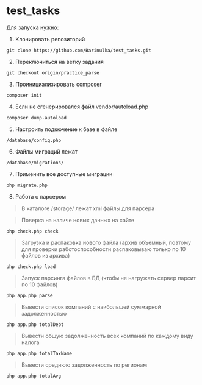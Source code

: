 # test_tasks

Для запуска нужно:

1. Клонировать репозиторий
```
git clone https://github.com/Barinulka/test_tasks.git
```
2. Переключиться на ветку задания
```
git checkout origin/practice_parse
```
3. Проинициализировать composer
```
composer init
```
4. Если не сгенерировался файл vendor/autoload.php
```
composer dump-autoload
```
5. Настроить подкючение к базе в файле
```
/database/config.php
```
6. Файлы миграций лежат
```
/database/migrations/
```
7. Применить все доступные миграции
```
php migrate.php
```
8. Работа с парсером

> В каталоге /storage/ лежат xml файлы для парсера

> Поверка на наличе новых данных на сайте
```
php check.php check
```
> Загрузка и распаковка нового файла (архив объемный, поэтому для проверки работоспособности распаковываю только по 10 файлов из архива)
```
php check.php load
```
> Запуск парсинга файлов в БД (чтобы не нагружать сервер парсит по 10 файлов)
```
php app.php parse 
```
> Вывести список компаний с наибольшей суммарной задолженностью
```
php app.php totalDebt 
```
> Вывести общую задолженность всех компаний по каждому виду налога
```
php app.php totalTaxName 
```
> Вывести среднюю задолженность по регионам
```
php app.php totalAvg 
```
